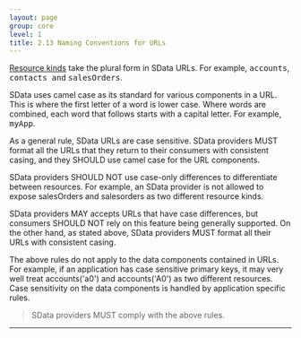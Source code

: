 ```yaml
---
layout: page
group: core
level: 1
title: 2.13 Naming Conventions for URLs
---
```


[Resource kinds](../0101/ "1.1 Terminology") take the&nbsp;plural form&nbsp;in SData
URLs. For example, <tt>accounts</tt>, <tt>contacts and</tt>
<tt>salesOrders</tt>.

SData uses camel case as its standard for various components in a URL. This
is&nbsp;where the first letter of&nbsp;a word is&nbsp;lower case. Where words are combined,
each word that follows&nbsp;starts with a&nbsp;capital letter.&nbsp;For example,
<tt>myApp</tt>.

As a general rule, SData URLs are case sensitive. SData providers MUST format
all the URLs that they return to their consumers with consistent casing, and
they SHOULD use camel case for the URL components.

SData providers SHOULD NOT use case-only differences to differentiate between
resources. For example, an SData provider is not allowed to expose salesOrders
and salesorders as two different resource kinds.

SData providers MAY accepts URLs that have case differences, but consumers
SHOULD NOT rely on this feature being generally supported. On the other hand, as
stated above, SData providers MUST format all their URLs with consistent casing.

The above&nbsp;rules do not apply to the data components contained in URLs. For
example, if an application has case sensitive primary keys, it may very well
treat accounts('a0') and accounts('A0') as two different resources. Case
sensitivity on the data components is handled by application specific rules.

<blockquote class="compliance">SData providers MUST comply with the above rules.</blockquote>

* * *